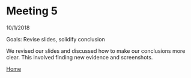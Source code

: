 # Meeting 5

10/1/2018

Goals: Revise slides, solidify conclusion

We revised our slides and discussed how to make our conclusions more clear. This involved finding new evidence and screenshots.

[Home](https://saahilclaypool.github.io/blackmirror/)
